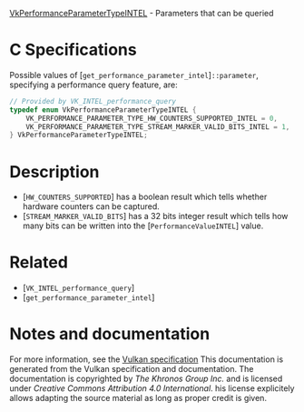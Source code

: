 [VkPerformanceParameterTypeINTEL](https://www.khronos.org/registry/vulkan/specs/1.3-extensions/man/html/VkPerformanceParameterTypeINTEL.html) - Parameters that can be queried

# C Specifications
Possible values of [`get_performance_parameter_intel`]`::parameter`,
specifying a performance query feature, are:
```c
// Provided by VK_INTEL_performance_query
typedef enum VkPerformanceParameterTypeINTEL {
    VK_PERFORMANCE_PARAMETER_TYPE_HW_COUNTERS_SUPPORTED_INTEL = 0,
    VK_PERFORMANCE_PARAMETER_TYPE_STREAM_MARKER_VALID_BITS_INTEL = 1,
} VkPerformanceParameterTypeINTEL;
```

# Description
- [`HW_COUNTERS_SUPPORTED`] has a boolean result which tells whether hardware counters can be captured.
- [`STREAM_MARKER_VALID_BITS`] has a 32 bits integer result which tells how many bits can be written into the [`PerformanceValueINTEL`] value.

# Related
- [`VK_INTEL_performance_query`]
- [`get_performance_parameter_intel`]

# Notes and documentation
For more information, see the [Vulkan specification](https://www.khronos.org/registry/vulkan/specs/1.3-extensions/html/vkspec.html)
This documentation is generated from the Vulkan specification and documentation.
The documentation is copyrighted by *The Khronos Group Inc.* and is licensed under *Creative Commons Attribution 4.0 International*.
his license explicitely allows adapting the source material as long as proper credit is given.
        